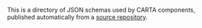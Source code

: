 This is a directory of JSON schemas used by CARTA components, published automatically from a [source repository](https://github.com/CARTAvis/schemas).
